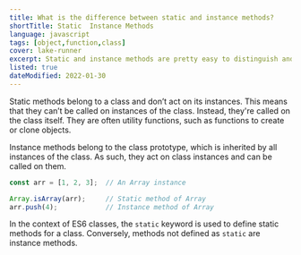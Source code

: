 ```yaml
---
title: What is the difference between static and instance methods?
shortTitle: Static  Instance Methods
language: javascript
tags: [object,function,class]
cover: lake-runner
excerpt: Static and instance methods are pretty easy to distinguish and serve different purposes. Learn all about them in this article.
listed: true
dateModified: 2022-01-30
---
```


Static methods belong to a class and don’t act on its instances. This means that they can’t be called on instances of the class. Instead, they're called on the class itself. They are often utility functions, such as functions to create or clone objects.

Instance methods belong to the class prototype, which is inherited by all instances of the class. As such, they act on class instances and can be called on them.

```jsx
const arr = [1, 2, 3];  // An Array instance

Array.isArray(arr);     // Static method of Array
arr.push(4);            // Instance method of Array
```

In the context of ES6 classes, the `static` keyword is used to define static methods for a class. Conversely, methods not defined as `static` are instance methods.
